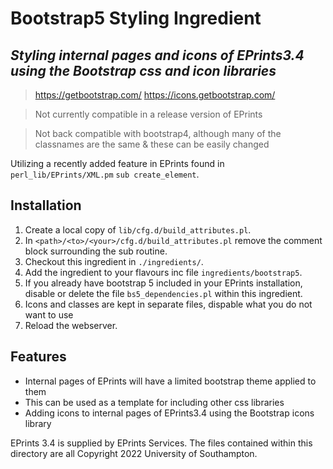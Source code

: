 # Bootstrap5 Styling Ingredient
## _Styling internal pages and icons of EPrints3.4 using the Bootstrap css and icon libraries_

> https://getbootstrap.com/
> https://icons.getbootstrap.com/

> Not currently compatible in a release version of EPrints

> Not back compatible with bootstrap4, although many of the classnames are the same & these can be easily changed 

Utilizing a recently added feature in EPrints found in `perl_lib/EPrints/XML.pm` `sub create_element`.

## Installation
1. Create a local copy of `lib/cfg.d/build_attributes.pl`.
2. In `<path>/<to>/<your>/cfg.d/build_attributes.pl` remove the comment block surrounding the sub routine.
3. Checkout this ingredient in `./ingredients/`.
4. Add the ingredient to your flavours inc file `ingredients/bootstrap5`.
5. If you already have bootstrap 5 included in your EPrints installation, disable or delete the file `bs5_dependencies.pl` within this ingredient. 
6. Icons and classes are kept in separate files, dispable what you do not want to use
6. Reload the webserver.

## Features
- Internal pages of EPrints will have a limited bootstrap theme applied to them
- This can be used as a template for including other css libraries
- Adding icons to internal pages of EPrints3.4 using the Bootstrap icons library

EPrints 3.4 is supplied by EPrints Services.
The files contained within this directory are all Copyright 2022 University of Southampton.
